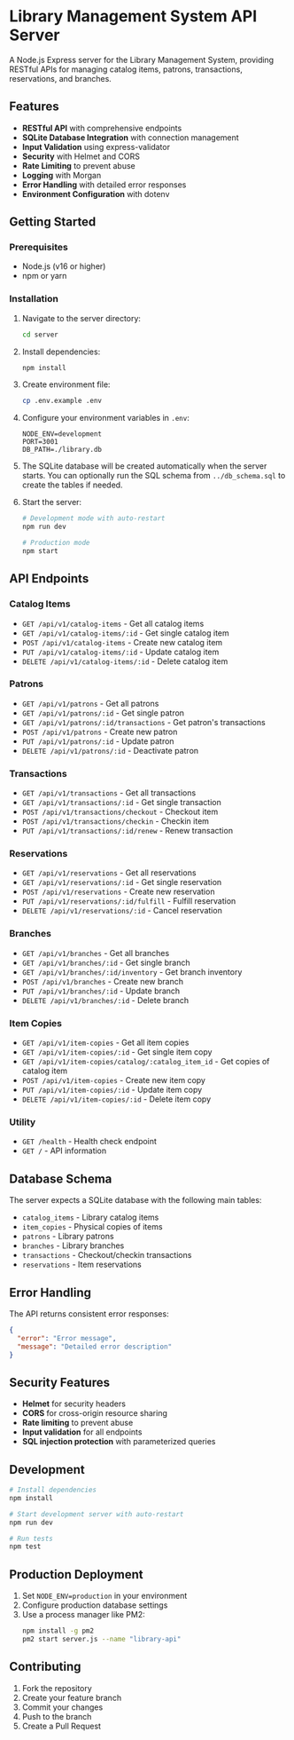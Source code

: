 # Library Management System API Server

A Node.js Express server for the Library Management System, providing RESTful APIs for managing catalog items, patrons, transactions, reservations, and branches.

## Features

- **RESTful API** with comprehensive endpoints
- **SQLite Database Integration** with connection management
- **Input Validation** using express-validator
- **Security** with Helmet and CORS
- **Rate Limiting** to prevent abuse
- **Logging** with Morgan
- **Error Handling** with detailed error responses
- **Environment Configuration** with dotenv

## Getting Started

### Prerequisites

- Node.js (v16 or higher)
- npm or yarn

### Installation

1. Navigate to the server directory:

   ```bash
   cd server
   ```

2. Install dependencies:

   ```bash
   npm install
   ```

3. Create environment file:

   ```bash
   cp .env.example .env
   ```

4. Configure your environment variables in `.env`:

   ```env
   NODE_ENV=development
   PORT=3001
   DB_PATH=./library.db
   ```

5. The SQLite database will be created automatically when the server starts. You can optionally run the SQL schema from `../db_schema.sql` to create the tables if needed.

6. Start the server:

   ```bash
   # Development mode with auto-restart
   npm run dev

   # Production mode
   npm start
   ```

## API Endpoints

### Catalog Items

- `GET /api/v1/catalog-items` - Get all catalog items
- `GET /api/v1/catalog-items/:id` - Get single catalog item
- `POST /api/v1/catalog-items` - Create new catalog item
- `PUT /api/v1/catalog-items/:id` - Update catalog item
- `DELETE /api/v1/catalog-items/:id` - Delete catalog item

### Patrons

- `GET /api/v1/patrons` - Get all patrons
- `GET /api/v1/patrons/:id` - Get single patron
- `GET /api/v1/patrons/:id/transactions` - Get patron's transactions
- `POST /api/v1/patrons` - Create new patron
- `PUT /api/v1/patrons/:id` - Update patron
- `DELETE /api/v1/patrons/:id` - Deactivate patron

### Transactions

- `GET /api/v1/transactions` - Get all transactions
- `GET /api/v1/transactions/:id` - Get single transaction
- `POST /api/v1/transactions/checkout` - Checkout item
- `POST /api/v1/transactions/checkin` - Checkin item
- `PUT /api/v1/transactions/:id/renew` - Renew transaction

### Reservations

- `GET /api/v1/reservations` - Get all reservations
- `GET /api/v1/reservations/:id` - Get single reservation
- `POST /api/v1/reservations` - Create new reservation
- `PUT /api/v1/reservations/:id/fulfill` - Fulfill reservation
- `DELETE /api/v1/reservations/:id` - Cancel reservation

### Branches

- `GET /api/v1/branches` - Get all branches
- `GET /api/v1/branches/:id` - Get single branch
- `GET /api/v1/branches/:id/inventory` - Get branch inventory
- `POST /api/v1/branches` - Create new branch
- `PUT /api/v1/branches/:id` - Update branch
- `DELETE /api/v1/branches/:id` - Delete branch

### Item Copies

- `GET /api/v1/item-copies` - Get all item copies
- `GET /api/v1/item-copies/:id` - Get single item copy
- `GET /api/v1/item-copies/catalog/:catalog_item_id` - Get copies of catalog item
- `POST /api/v1/item-copies` - Create new item copy
- `PUT /api/v1/item-copies/:id` - Update item copy
- `DELETE /api/v1/item-copies/:id` - Delete item copy

### Utility

- `GET /health` - Health check endpoint
- `GET /` - API information

## Database Schema

The server expects a SQLite database with the following main tables:

- `catalog_items` - Library catalog items
- `item_copies` - Physical copies of items
- `patrons` - Library patrons
- `branches` - Library branches
- `transactions` - Checkout/checkin transactions
- `reservations` - Item reservations

## Error Handling

The API returns consistent error responses:

```json
{
  "error": "Error message",
  "message": "Detailed error description"
}
```

## Security Features

- **Helmet** for security headers
- **CORS** for cross-origin resource sharing
- **Rate limiting** to prevent abuse
- **Input validation** for all endpoints
- **SQL injection protection** with parameterized queries

## Development

```bash
# Install dependencies
npm install

# Start development server with auto-restart
npm run dev

# Run tests
npm test
```

## Production Deployment

1. Set `NODE_ENV=production` in your environment
2. Configure production database settings
3. Use a process manager like PM2:
   ```bash
   npm install -g pm2
   pm2 start server.js --name "library-api"
   ```

## Contributing

1. Fork the repository
2. Create your feature branch
3. Commit your changes
4. Push to the branch
5. Create a Pull Request
